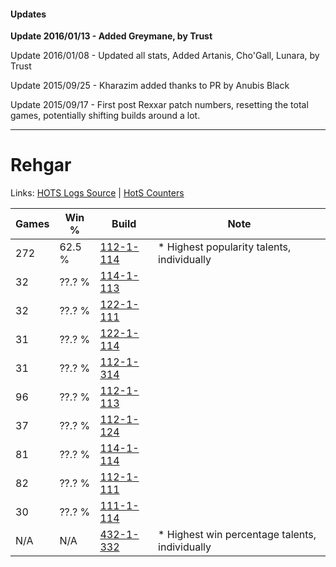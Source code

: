 #### Updates
**Update 2016/01/13 - Added Greymane, by Trust**

Update 2016/01/08 - Updated all stats, Added Artanis, Cho'Gall, Lunara, by Trust

Update 2015/09/25 - Kharazim added thanks to PR by Anubis Black

Update 2015/09/17 - First post Rexxar patch numbers, resetting the total games, potentially shifting builds around a lot.

***

# Rehgar

Links: [HOTS Logs Source](https://www.hotslogs.com/Sitewide/HeroDetails?Hero=Rehgar) | [HotS Counters](http://hotscounters.com/#/hero/Rehgar)

Games  | Win %  | Build     | Note
-----  | -----  | -----     | ----
272    | 62.5 % | [112-1-114](http://www.heroesfire.com/hots/talent-calculator/rehgar#gR7Q) | * Highest popularity talents, individually
32     | ??.? % | [114-1-113](http://www.heroesfire.com/hots/talent-calculator/rehgar#gV_v) | 
32     | ??.? % | [122-1-111](http://www.heroesfire.com/hots/talent-calculator/rehgar#gpXt) | 
31     | ??.? % | [122-1-114](http://www.heroesfire.com/hots/talent-calculator/rehgar#gpXw) | 
31     | ??.? % | [112-1-314](http://www.heroesfire.com/hots/talent-calculator/rehgar#gRAY) | 
96     | ??.? % | [112-1-113](http://www.heroesfire.com/hots/talent-calculator/rehgar#gR7P) | 
37     | ??.? % | [112-1-124](http://www.heroesfire.com/hots/talent-calculator/rehgar#gR7a) | 
81     | ??.? % | [114-1-114](http://www.heroesfire.com/hots/talent-calculator/rehgar#gV_w) | 
82     | ??.? % | [112-1-111](http://www.heroesfire.com/hots/talent-calculator/rehgar#gR7N) | 
30     | ??.? % | [111-1-114](http://www.heroesfire.com/hots/talent-calculator/rehgar#gOhA) | 
N/A    | N/A    | [432-1-332](http://www.heroesfire.com/hots/talent-calculator/rehgar#seQq) | * Highest win percentage talents, individually
